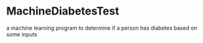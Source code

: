 # MachineDiabetesTest
a machine learning program to determine if a person has diabetes based on some inputs
